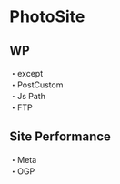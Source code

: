 # PhotoSite  

## WP  
・except　　  　　   　  
・PostCustom  
・Js Path  
・FTP

## Site Performance
・Meta  
・OGP
